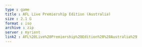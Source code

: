 ```yaml
---
type : game
title : AFL Live Premiership Edition (Australia)
size : 2.1 G
format : iso
archive : zip
server : myrient
link2 : AFL%20Live%20Premiership%20Edition%20%28Australia%29
---
```

